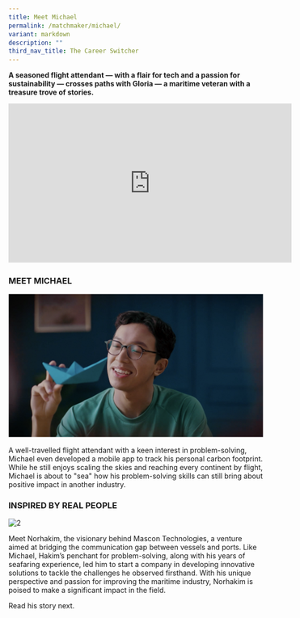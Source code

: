 ```yaml
---
title: Meet Michael
permalink: /matchmaker/michael/
variant: markdown
description: ""
third_nav_title: The Career Switcher
---
```

**A seasoned flight attendant — with a flair for tech and a passion for sustainability — crosses paths with Gloria — a maritime veteran with a treasure trove of stories.**

<iframe allowfullscreen="" allow="accelerometer; autoplay; clipboard-write; encrypted-media; gyroscope; picture-in-picture; web-share" frameborder="0" title="YouTube video player" src="https://www.youtube.com/embed/wj73T74nTvs?si=VjwyCCpV4Taf_OiB" height="315" width="560"></iframe>


### MEET MICHAEL
![](/images/Screenshot_2023_11_28_at_5_36_59_PM.png)

A well-travelled flight attendant with a keen interest in problem-solving, Michael even developed a mobile app to track his personal carbon footprint. While he still enjoys scaling the skies and reaching every continent by flight, Michael is about to "sea" how his problem-solving skills can still bring about positive impact in another industry.

### INSPIRED BY REAL PEOPLE

<img border="0" alt="2" src="https://i.ibb.co/cyKv4B4/2.png">

Meet Norhakim, the visionary behind Mascon Technologies, a venture aimed at bridging the communication gap between vessels and ports. Like Michael, Hakim’s penchant for problem-solving, along with his years of seafaring experience, led him to start a company in developing innovative solutions to tackle the challenges he observed firsthand. With his unique perspective and passion for improving the maritime industry, Norhakim is poised to make a significant impact in the field.

Read his story next.